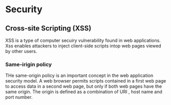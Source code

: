 # Security


## Cross-site Scripting (XSS)

XSS is a type of computer secuiry vulnerability found in web applications. Xss enables attackers to inject client-side scripts intop web pages viewed by other users.

### Same-irigin policy

THe same-origin policy is an important concept in the web application security model. A web browser permits scripts contained in a first web page to access data in a second web page, but only if both web pages have the same origin. The origin is defined as a combination of URI , host name and port number.


